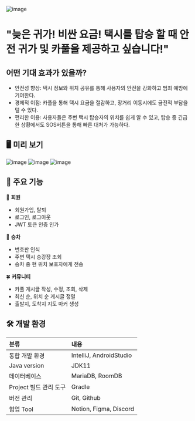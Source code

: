![image](https://github.com/jeonghyeon4782/taxi-project-back/assets/102511188/59073dd4-1a7e-45af-b337-8c2b29b74c2b)
# "늦은 귀가! 비싼 요금! 택시를 탑승 할 때 안전 귀가 및 카풀을 제공하고 싶습니다!"

## 어떤 기대 효과가 있을까?
- 안전성 향상: 택시 정보와 위치 공유를 통해 사용자의 안전을 강화하고 범죄 예방에 기여한다.
- 경제적 이점: 카풀을 통해 택시 요금을 절감하고, 장거리 이동시에도 금전적 부담을 덜 수 있다.
- 편리한 이용: 사용자들은 주변 택시 탑승자의 위치를 쉽게 알 수 있고, 탑승 중 긴급한 상황에서도 SOS버튼을 통해 빠른 대처가 가능하다.

## 🖥️ 미리 보기
![image](https://github.com/jeonghyeon4782/taxi-project-back/assets/102511188/b927aef9-7b69-4dd9-9b47-c52096ac20ba)
![image](https://github.com/jeonghyeon4782/taxi-project-back/assets/102511188/3b52848c-2dcb-4004-b07a-6cdf0a090155)
![image](https://github.com/jeonghyeon4782/taxi-project-back/assets/102511188/f25046e2-c67a-43d3-8a3b-0a73867109b7)


## 👊 주요 기능

👤 **회원**
- 회원가입, 탈퇴
- 로그인, 로그아웃
- JWT 토큰 인증 인가

🎲 **승차**
- 번호판 인식
- 주변 택시 승강장 조회
- 승차 중 현 위치 보호자에게 전송

🍀 **커뮤니티**
- 카풀 게시글 작성, 수정, 조회, 삭제
- 최신 순, 위치 순 게시글 정렬
- 출발지, 도착지 지도 마커 생성

## 🛠️ 개발 환경
|분류|내용|
|:---|:---|
|통합 개발 환경|IntelliJ, AndroidStudio|
|Java version|JDK11|
|데이터베이스|MariaDB, RoomDB|
|Project 빌드 관리 도구|Gradle|
|버전 관리|Git, Github|
|협업 Tool|Notion, Figma, Discord|

